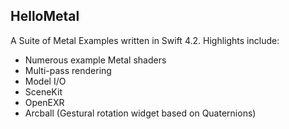 HelloMetal
----------

A Suite of Metal Examples written in Swift 4.2. Highlights include:
- Numerous example Metal shaders
- Multi-pass rendering
- Model I/O
- SceneKit
- OpenEXR
- Arcball (Gestural rotation widget based on Quaternions)

